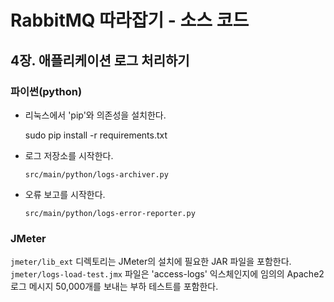 # RabbitMQ 따라잡기 - 소스 코드

## 4장. 애플리케이션 로그 처리하기

### 파이썬(python)

- 리눅스에서 'pip'와 의존성을 설치한다.

    sudo pip install -r requirements.txt

- 로그 저장소를 시작한다.

    `src/main/python/logs-archiver.py`

- 오류 보고를 시작한다.

    `src/main/python/logs-error-reporter.py`


### JMeter

 `jmeter/lib_ext` 디렉토리는 JMeter의 설치에 필요한 JAR 파일을 포함한다.
 `jmeter/logs-load-test.jmx` 파일은 'access-logs' 익스체인지에 임의의 Apache2 로그 메시지 50,000개를 보내는 부하 테스트를 포함한다.
